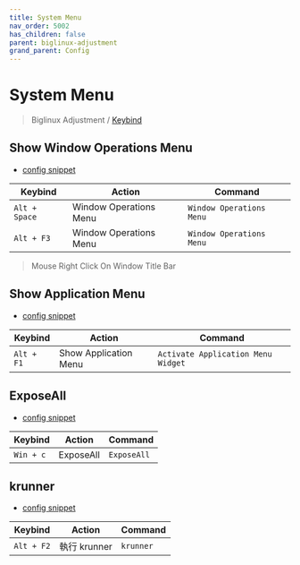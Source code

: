 ```yaml
---
title: System Menu
nav_order: 5002
has_children: false
parent: biglinux-adjustment
grand_parent: Config
---
```



# System Menu

> Biglinux Adjustment / [Keybind](https://samwhelp.github.io/biglinux-adjustment/read/config/biglinux-adjustment/keybind.html)


## Show Window Operations Menu

* [config snippet](https://github.com/samwhelp/biglinux-adjustment/blob/main/prototype/keybind/kdebiglinux/modern/kglobalshortcutsrc#L150)

| Keybind           | Action        | Command             |
| ----------------- | ------------ | -------------------- |
| `Alt + Space`  | Window Operations Menu | `Window Operations Menu` |
| `Alt + F3`  | Window Operations Menu | `Window Operations Menu` |

> Mouse Right Click On Window Title Bar


## Show Application Menu

* [config snippet](https://github.com/samwhelp/biglinux-adjustment/blob/main/prototype/keybind/kdebiglinux/modern/kglobalshortcutsrc#L226)

| Keybind           | Action        | Command             |
| ----------------- | ------------ | -------------------- |
| `Alt + F1`  | Show Application Menu | `Activate Application Menu Widget` |


## ExposeAll

* [config snippet](https://github.com/samwhelp/note-about-mabox/tree/gh-pages/_demo/project/mabox-adjustment/asset/overlay/etc/skel/.config/openbox/share/gen/openbox-gen-rc/Section/Keybind/MenuClientList.php#L17-L21)

| Keybind           | Action        | Command             |
| ----------------- | ------------ | -------------------- |
| `Win + c`  | ExposeAll | `ExposeAll` |


## krunner

* [config snippet](https://github.com/samwhelp/biglinux-adjustment/blob/main/prototype/keybind/kdebiglinux/modern/kglobalshortcutsrc#L283-L286)


| Keybind           | Action        | Command             |
| ----------------- | ------------ | -------------------- |
| `Alt + F2`  | 執行 krunner | `krunner` |
